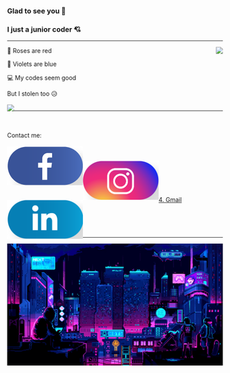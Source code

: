 ### Glad to see you :smiling_face_with_three_hearts:
### I just a junior coder :cupid:
---

<img align="right" src="https://github-readme-stats.vercel.app/api?username=dtrbinh&&show_icons=true&title_color=00ffff&icon_color=cc66ff&text_color=daf7dc&bg_color=1e2731" />

🌹 Roses are red

🌷 Violets are blue

💻 My codes seem good

But I stolen too 😥
<br></br>
<img align="left" src="https://github-readme-stats-anuraghazra1.vercel.app/api/top-langs/?username=dtrbinh&theme=material-palenight&langs_count=10&hide=shell,pug,ejs,scss,powershell,batchfile,rtf,pascal,php" />

---

<p align="left">
  <br></br>
  Contact me: <br></br>
  
  <a href="https://www.facebook.com/bin.do.jjw/">
    <img align="left" width="177px" height="91px" src="https://github.com/dtrbinh/dtrbinh/blob/main/img/Facebook.png" />
  </a> <br></br>
  
  <a href="https://www.instagram.com/bin_do.02/">
    <img align="left" width="177px" height="91px" src="https://github.com/dtrbinh/dtrbinh/blob/main/img/Instagram.png" />
  </a> <br></br>
 
  <a href="https://www.linkedin.com/in/%C4%91%E1%BB%97-tr%E1%BA%A7n-b%C3%ACnh-419665215/">
    <img align="left" width="177px" height="91px" src="https://github.com/dtrbinh/dtrbinh/blob/main/img/LinkedIn.png" />
  </a> <br></br>
  
  <a href="dotranbinhqng02@gmail.com/">4. Gmail</a> <br></br>
</p>
<br></br>

---

<img src="https://github.com/dtrbinh/dtrbinh/blob/main/img/9bc27292880429.5e569ff84e4d0.gif" />

